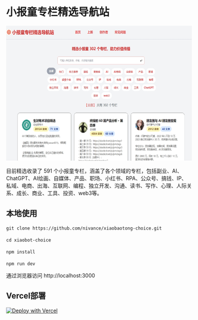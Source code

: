 # 小报童专栏精选导航站

<img src="public/index.png" alt="小报童专栏精选导航站" width="600" height="365">

目前精选收录了 591 个小报童专栏，涵盖了各个领域的专栏，包括副业、AI、ChatGPT、AI绘画、自媒体、产品、职场、小红书、RPA、公众号、搞钱、IP、私域、电商、出海、互联网、编程、独立开发、沟通、读书、写作、心理、人际关系、成长、商业、工具、投资、web3等。


## 本地使用

```
git clone https://github.com/nivance/xiaobaotong-choice.git

cd xiaobot-choice

npm install

npm run dev
```

通过浏览器访问 http://localhost:3000

## Vercel部署

[![Deploy with Vercel](https://vercel.com/button)](https://vercel.com/import/project?template=https://github.com/nivance/xiaobot-choice)